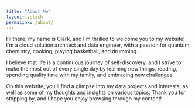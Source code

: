 ```yaml
---
title: "About Me"
layout: splash
permalink: /about/
---
```


Hi there, my name is Clark, and I'm thrilled to welcome you to my website! I'm a cloud solution architect and data engineer, with a passion for quantum chemistry, cooking, playing basketball, and drumming.

I believe that life is a continuous journey of self-discovery, and I strive to make the most out of every single day by learning new things, reading, spending quality time with my family, and embracing new challenges.

On this website, you'll find a glimpse into my data projects and interests, as well as some of my thoughts and insights on various topics. Thank you for stopping by, and I hope you enjoy browsing through my content!